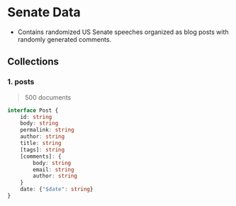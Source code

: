 # Senate Data
- Contains randomized US Senate speeches organized as blog posts with randomly generated comments.


## Collections

### 1. posts
> 500 documents
```typescript
interface Post {
    id: string
    body: string
    permalink: string
    author: string
    title: string
    [tags]: string
    [comments]: {
        body: string
        email: string
        author: string
    }
    date: {"$date": string}
}
```
